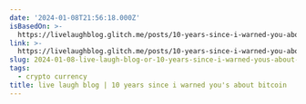 ```yaml
---
date: '2024-01-08T21:56:18.000Z'
isBasedOn: >-
  https://livelaughblog.glitch.me/posts/10-years-since-i-warned-you-about-bitcoin/
link: >-
  https://livelaughblog.glitch.me/posts/10-years-since-i-warned-you-about-bitcoin/
slug: 2024-01-08-live-laugh-blog-or-10-years-since-i-warned-yous-about-bitcoin
tags:
  - crypto currency
title: live laugh blog | 10 years since i warned you's about bitcoin
---
```


